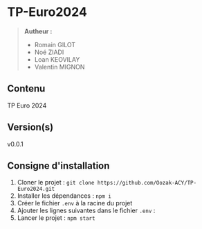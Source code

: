 # TP-Euro2024
> **Autheur :** 
> - Romain GILOT
> - Noé ZIADI
> - Loan KEOVILAY
> - Valentin MIGNON

## Contenu
TP Euro 2024

## Version(s)
v0.0.1

## Consigne d'installation
1. Cloner le projet : ```git clone https://github.com/Oozak-ACY/TP-Euro2024.git```
2. Installer les dépendances : ```npm i```
3. Créer le fichier ```.env``` à la racine du projet
4. Ajouter les lignes suivantes dans le fichier ```.env``` :
5. Lancer le projet : ```npm start```
